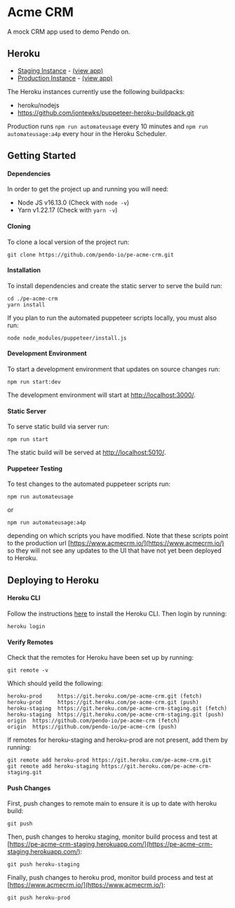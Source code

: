 # Acme CRM

A mock CRM app used to demo Pendo on.

## Heroku

- [Staging Instance](https://dashboard.heroku.com/apps/pe-acme-crm-staging) - [(view app)](https://pe-acme-crm-staging.herokuapp.com/)
- [Production Instance](https://dashboard.heroku.com/apps/pe-acme-crm) - [(view app)](https://www.acmecrm.io/)

The Heroku instances currently use the following buildpacks:

- heroku/nodejs
- https://github.com/jontewks/puppeteer-heroku-buildpack.git

Production runs `npm run automateusage` every 10 minutes and `npm run automateusage:a4p` every hour in the Heroku Scheduler.

## Getting Started

#### Dependencies

In order to get the project up and running you will need:

- Node JS v16.13.0 (Check with `node -v`)
- Yarn v1.22.17 (Check with `yarn -v`)

#### Cloning

To clone a local version of the project run:

```
git clone https://github.com/pendo-io/pe-acme-crm.git
```

#### Installation

To install dependencies and create the static server to serve the build run:

```
cd ./pe-acme-crm
yarn install
```

If you plan to run the automated puppeteer scripts locally, you must also run:

```
node node_modules/puppeteer/install.js
```

#### Development Environment

To start a development environment that updates on source changes run:

```
npm run start:dev
```

The development environment will start at [http://localhost:3000/](http://localhost:3000/).

#### Static Server

To serve static build via server run:

```
npm run start
```

The static build will be served at [http://localhost:5010/](http://localhost:5010/).

#### Puppeteer Testing

To test changes to the automated puppeteer scripts run:

```
npm run automateusage
```

or

```
npm run automateusage:a4p
```

depending on which scripts you have modified. Note that these scripts point to the production url [https://www.acmecrm.io/](https://www.acmecrm.io/) so they will not see any updates to the UI that have not yet been deployed to Heroku.

## Deploying to Heroku

#### Heroku CLI

Follow the instructions [here](https://devcenter.heroku.com/articles/heroku-cli) to install the Heroku CLI. Then login by running:

```
heroku login
```

#### Verify Remotes

Check that the remotes for Heroku have been set up by running:

```
git remote -v
```

Which should yeild the following:

```
heroku-prod     https://git.heroku.com/pe-acme-crm.git (fetch)
heroku-prod     https://git.heroku.com/pe-acme-crm.git (push)
heroku-staging  https://git.heroku.com/pe-acme-crm-staging.git (fetch)
heroku-staging  https://git.heroku.com/pe-acme-crm-staging.git (push)
origin  https://github.com/pendo-io/pe-acme-crm (fetch)
origin  https://github.com/pendo-io/pe-acme-crm (push)
```

If remotes for heroku-staging and heroku-prod are not present, add them by running:

```
git remote add heroku-prod https://git.heroku.com/pe-acme-crm.git
git remote add heroku-staging https://git.heroku.com/pe-acme-crm-staging.git
```

#### Push Changes

First, push changes to remote main to ensure it is up to date with heroku build:

```
git push
```

Then, push changes to heroku staging, monitor build process and test at [https://pe-acme-crm-staging.herokuapp.com/](https://pe-acme-crm-staging.herokuapp.com/):

```
git push heroku-staging
```

Finally, push changes to heroku prod, monitor build process and test at [https://www.acmecrm.io/](https://www.acmecrm.io/):

```
git push heroku-prod
```
